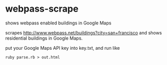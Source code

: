 webpass-scrape
==============

shows webpass enabled buildings in Google Maps 

scrapes http://www.webpass.net/buildings?city=san+francisco and shows residential buildings in Google Maps.

put your Google Maps API key into key.txt, and run like

    ruby parse.rb > out.html
